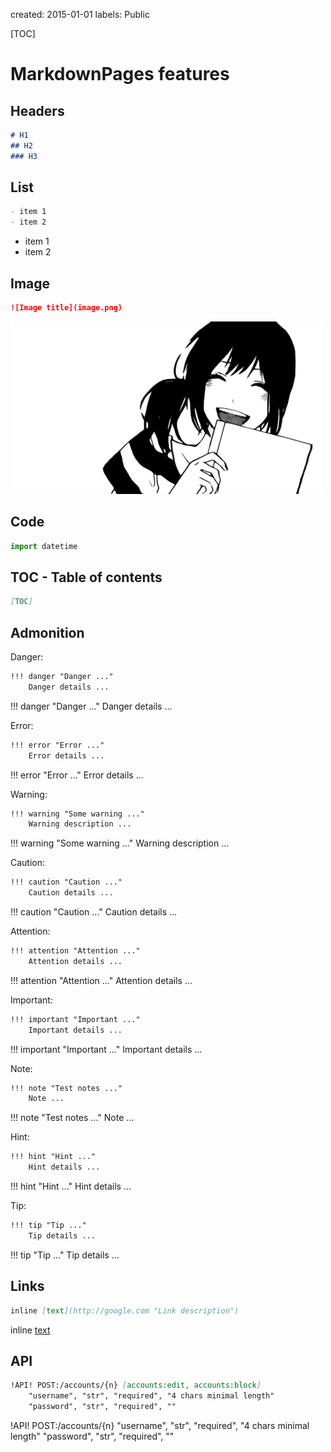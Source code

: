created: 2015-01-01
labels: Public

[TOC]

# MarkdownPages features

## Headers

```markdown
# H1
## H2
### H3
```

## List

```markdown
- item 1
- item 2
```

- item 1
- item 2

## Image

```markdown
![Image title](image.png)
```

![Image example](image.png)

## Code

```python
import datetime
```

## TOC - Table of contents

```markdown
[TOC]
```

## Admonition

Danger:

```markdown
!!! danger "Danger ..."
    Danger details ...
```

!!! danger "Danger ..."
    Danger details ...

Error:

```markdown
!!! error "Error ..."
    Error details ...
```

!!! error "Error ..."
    Error details ...

Warning:

```markdown
!!! warning "Some warning ..."
    Warning description ...
```

!!! warning "Some warning ..."
    Warning description ...

Caution:

```markdown
!!! caution "Caution ..."
    Caution details ...
```

!!! caution "Caution ..."
    Caution details ...

Attention:

```markdown
!!! attention "Attention ..."
    Attention details ...
```

!!! attention "Attention ..."
    Attention details ...

Important:

```markdown
!!! important "Important ..."
    Important details ...
```

!!! important "Important ..."
    Important details ...

Note:

```markdown
!!! note "Test notes ..."
    Note ...
```

!!! note "Test notes ..."
    Note ...

Hint:

```markdown
!!! hint "Hint ..."
    Hint details ...
```

!!! hint "Hint ..."
    Hint details ...

Tip:

```markdown
!!! tip "Tip ..."
    Tip details ...
```

!!! tip "Tip ..."
    Tip details ...

## Links

```markdown
inline [text](http://google.com "Link description")
```

inline [text](http://google.com "Link description")

## API

```markdown
!API! POST:/accounts/{n} [accounts:edit, accounts:block]
    "username", "str", "required", "4 chars minimal length"
    "password", "str", "required", ""
```

!API! POST:/accounts/{n}
    "username", "str", "required", "4 chars minimal length"
    "password", "str", "required", ""
